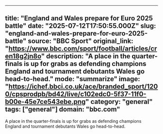 ---
   title: "England and Wales prepare for Euro 2025 battle"
   date: "2025-07-12T17:50:55.000Z"
   slug: "england-and-wales-prepare-for-euro-2025-battle"
   source: "BBC Sport"
   original_link: "https://www.bbc.com/sport/football/articles/cren18g2jn8o"
   description: "A place in the quarter-finals is up for grabs as defending champions England and tournament debutants Wales go head-to-head."
   mode: "summarize"
   image: "https://ichef.bbci.co.uk/ace/branded_sport/1200/cpsprodpb/bd42/live/c102edc0-5f37-11f0-b00e-45e7ce543ebe.png"
   category: "general"
   tags: ["general"]
   domain: "bbc.com"
  ---
  A place in the quarter-finals is up for grabs as defending champions England and tournament debutants Wales go head-to-head.